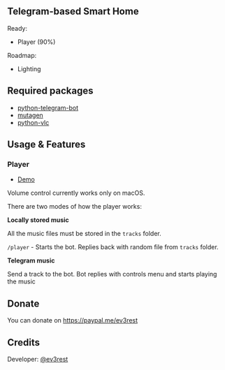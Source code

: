 ## Telegram-based Smart Home
Ready:
- Player (90%)

Roadmap:
- Lighting

## Required packages
- [python-telegram-bot](https://github.com/python-telegram-bot/python-telegram-bot)
- [mutagen](https://github.com/quodlibet/mutagen)
- [python-vlc](https://github.com/oaubert/python-vlc)

## Usage & Features
### Player 

- [Demo](https://www.youtube.com/watch?v=6NF06UVx0Ow)

Volume control currently works only on macOS.

There are two modes of how the player works:

**Locally stored music**

All the music files must be stored in the `tracks` folder.

`/player` - Starts the bot. Replies back with random file from `tracks` folder.

**Telegram music**

Send a track to the bot. Bot replies with controls menu and starts playing the music


## Donate
You can donate on https://paypal.me/ev3rest
## Credits
Developer: [@ev3rest](https://telegram.me/ev3rest)
